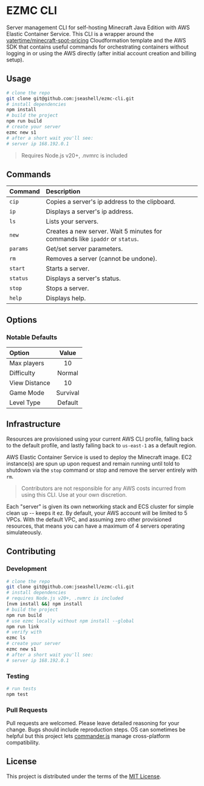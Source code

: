 # EZMC CLI

Server management CLI for self-hosting Minecraft Java Edition with AWS Elastic Container Service. This CLI is a wrapper around the [vatertime/minecraft-spot-pricing](https://github.com/vatertime/minecraft-spot-pricing) Cloudformation template and the AWS SDK that contains useful commands for orchestrating containers without logging in or using the AWS directly (after initial account creation and billing setup).

## Usage

```sh
# clone the repo
git clone git@github.com:jseashell/ezmc-cli.git
# install dependencies
npm install
# build the project
npm run build
# create your server
ezmc new s1
# after a short wait you'll see:
# server ip 168.192.0.1
```

> Requires Node.js v20+, .nvmrc is included

## Commands

| Command  | Description                                                                  |
| :------- | :--------------------------------------------------------------------------- |
| `cip`    | Copies a server's ip address to the clipboard.                               |
| `ip`     | Displays a server's ip address.                                              |
| `ls`     | Lists your servers.                                                          |
| `new`    | Creates a new server. Wait 5 minutes for commands like `ipaddr` or `status`. |
| `params` | Get/set server parameters.                                                   |
| `rm`     | Removes a server (cannot be undone).                                         |
| `start`  | Starts a server.                                                             |
| `status` | Displays a server's status.                                                  |
| `stop`   | Stops a server.                                                              |
| `help`   | Displays help.                                                               |

## Options

### Notable Defaults

| Option        |  Value   |
| :------------ | :------: |
| Max players   |    10    |
| Difficulty    |  Normal  |
| View Distance |    10    |
| Game Mode     | Survival |
| Level Type    | Default  |

## Infrastructure

Resources are provisioned using your current AWS CLI profile, falling back to the default profile, and lastly falling back to `us-east-1` as a default region.

AWS Elastic Container Service is used to deploy the Minecraft image. EC2 instance(s) are spun up upon request and remain running until told to shutdown via the `stop` command or stop and remove the server entirely with `rm`.

> Contributors are not responsible for any AWS costs incurred from using this CLI. Use at your own discretion.

Each "server" is given its own networking stack and ECS cluster for simple clean up -- keeps it ez. By default, your AWS account will be limited to 5 VPCs. With the default VPC, and assuming zero other provisioned resources, that means you can have a maximum of 4 servers operating simulateously.

## Contributing

### Development

```sh
# clone the repo
git clone git@github.com:jseashell/ezmc-cli.git
# install dependencies
# requires Node.js v20+, .nvmrc is included
[nvm install &&] npm install
# build the project
npm run build
# use ezmc locally without npm install --global
npm run link
# verify with
ezmc ls
# create your server
ezmc new s1
# after a short wait you'll see:
# server ip 168.192.0.1
```

### Testing

```sh
# run tests
npm test
```

### Pull Requests

Pull requests are welcomed. Please leave detailed reasoning for your change. Bugs should include reproduction steps. OS can sometimes be helpful but this project lets [commander.js](https://github.com/tj/commander.js) manage cross-platform compatibility.

## License

This project is distributed under the terms of the [MIT License](./LICENSE).
